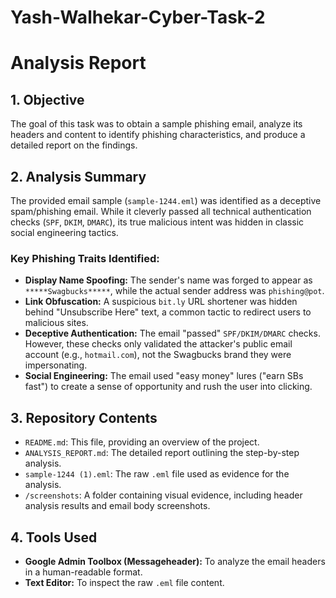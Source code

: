 # Yash-Walhekar-Cyber-Task-2

# Analysis Report

## 1. Objective
The goal of this task was to obtain a sample phishing email, analyze its headers and content to identify phishing characteristics, and produce a detailed report on the findings.

## 2. Analysis Summary
The provided email sample (`sample-1244.eml`) was identified as a deceptive spam/phishing email. While it cleverly passed all technical authentication checks (`SPF`, `DKIM`, `DMARC`), its true malicious intent was hidden in classic social engineering tactics.

### Key Phishing Traits Identified:
* **Display Name Spoofing:** The sender's name was forged to appear as `*****Swagbucks*****`, while the actual sender address was `phishing@pot`.
* **Link Obfuscation:** A suspicious `bit.ly` URL shortener was hidden behind "Unsubscribe Here" text, a common tactic to redirect users to malicious sites.
* **Deceptive Authentication:** The email "passed" `SPF/DKIM/DMARC` checks. However, these checks only validated the attacker's public email account (e.g., `hotmail.com`), not the Swagbucks brand they were impersonating.
* **Social Engineering:** The email used "easy money" lures ("earn SBs fast") to create a sense of opportunity and rush the user into clicking.

## 3. Repository Contents
* `README.md`: This file, providing an overview of the project.
* `ANALYSIS_REPORT.md`: The detailed report outlining the step-by-step analysis.
* `sample-1244 (1).eml`: The raw `.eml` file used as evidence for the analysis.
* `/screenshots`: A folder containing visual evidence, including header analysis results and email body screenshots.

## 4. Tools Used
* **Google Admin Toolbox (Messageheader):** To analyze the email headers in a human-readable format.
* **Text Editor:** To inspect the raw `.eml` file content.
